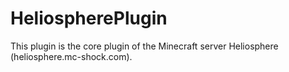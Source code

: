 # HeliospherePlugin
This plugin is the core plugin of the Minecraft server Heliosphere (heliosphere.mc-shock.com). 
